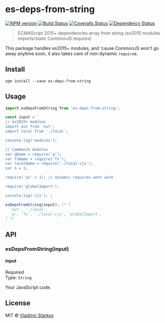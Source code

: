 # es-deps-from-string

[![NPM version][npm-image]][npm-url]
[![Build Status][travis-image]][travis-url]
[![Coveralls Status][coveralls-image]][coveralls-url]
[![Dependency Status][depstat-image]][depstat-url]

> ECMAScript 2015+ dependencies array from string (es2015 modules imports/static CommonJS requires)

This package handles es2015+ modules, and 'cause CommonJS won't go away anytime soon, it also
takes care of non-dynamic `require`s.

## Install

    npm install --save es-deps-from-string

## Usage

```js
import esDepsFromString from 'es-deps-from-string';

const input = `
// es2015+ modules
import out from 'out';
import local from './local';

console.log('modules');

// CommonJS modules
var qName = require('q');
var fsName = require('fs');
var localName = require('./local-cjs');
var n = 1;

require('yo' + 1); // dynamic requires wont work

require('globalImport');

console.log('cjs');`;

esDepsFromString(input); /* [
  'out', './local',
  'q', 'fs', './local-cjs', 'globalImport',
] */
```

## API

### esDepsFromString(input)

#### input

*Required*  
Type: `String`

Your JavaScript code.

## License

MIT © [Vladimir Starkov](https://iamstarkov@gmail.com)

[npm-url]: https://npmjs.org/package/es-deps-from-string
[npm-image]: https://img.shields.io/npm/v/es-deps-from-string.svg?style=flat-square

[travis-url]: https://travis-ci.org/iamstarkov/es-deps-from-string
[travis-image]: https://img.shields.io/travis/iamstarkov/es-deps-from-string.svg?style=flat-square

[coveralls-url]: https://coveralls.io/r/iamstarkov/es-deps-from-string
[coveralls-image]: https://img.shields.io/coveralls/iamstarkov/es-deps-from-string.svg?style=flat-square

[depstat-url]: https://david-dm.org/iamstarkov/es-deps-from-string
[depstat-image]: https://david-dm.org/iamstarkov/es-deps-from-string.svg?style=flat-square
